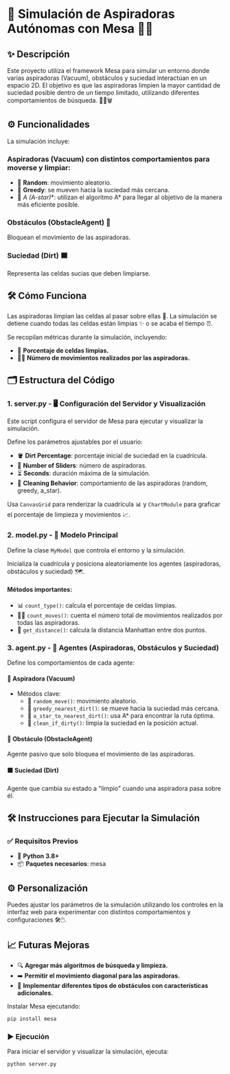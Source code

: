 # 🚀 Simulación de Aspiradoras Autónomas con Mesa 🧹🤖

## ✨ Descripción
Este proyecto utiliza el framework Mesa para simular un entorno donde varias aspiradoras (Vacuum), obstáculos y suciedad interactúan en un espacio 2D. El objetivo es que las aspiradoras limpien la mayor cantidad de suciedad posible dentro de un tiempo limitado, utilizando diferentes comportamientos de búsqueda. 🕵️‍♂️🗑️

## ⚙️ Funcionalidades
La simulación incluye:

### Aspiradoras (Vacuum) con distintos comportamientos para moverse y limpiar:
- 🔄 **Random**: movimiento aleatorio.
- 🧭 **Greedy**: se mueven hacia la suciedad más cercana.
- 🚀 **A* (A-star)**: utilizan el algoritmo A* para llegar al objetivo de la manera más eficiente posible.

### Obstáculos (ObstacleAgent) 🧱
Bloquean el movimiento de las aspiradoras.

### Suciedad (Dirt) 🟫
Representa las celdas sucias que deben limpiarse.

## 🛠️ Cómo Funciona
Las aspiradoras limpian las celdas al pasar sobre ellas 🧼. La simulación se detiene cuando todas las celdas están limpias ✨ o se acaba el tiempo ⏰.

Se recopilan métricas durante la simulación, incluyendo:
- 🔢 **Porcentaje de celdas limpias.**
- 🏃‍♂️ **Número de movimientos realizados por las aspiradoras.**

## 🗂️ Estructura del Código

### 1. server.py - 🖥️ Configuración del Servidor y Visualización
Este script configura el servidor de Mesa para ejecutar y visualizar la simulación.

Define los parámetros ajustables por el usuario:
- 🪣 **Dirt Percentage**: porcentaje inicial de suciedad en la cuadrícula.
- 🧹 **Number of Sliders**: número de aspiradoras.
- ⏳ **Seconds**: duración máxima de la simulación.
- 🔄 **Cleaning Behavior**: comportamiento de las aspiradoras (random, greedy, a_star).

Usa `CanvasGrid` para renderizar la cuadrícula 📊 y `ChartModule` para graficar el porcentaje de limpieza y movimientos 📈.

### 2. model.py - 🧩 Modelo Principal
Define la clase `MyModel` que controla el entorno y la simulación.

Inicializa la cuadrícula y posiciona aleatoriamente los agentes (aspiradoras, obstáculos y suciedad) 🗺️.

#### Métodos importantes:
- 📊 `count_type()`: calcula el porcentaje de celdas limpias.
- 🏃‍♂️ `count_moves()`: cuenta el número total de movimientos realizados por todas las aspiradoras.
- 📏 `get_distance()`: calcula la distancia Manhattan entre dos puntos.

### 3. agent.py - 👾 Agentes (Aspiradoras, Obstáculos y Suciedad)
Define los comportamientos de cada agente:

#### 🚓 Aspiradora (Vacuum)
- Métodos clave:
  - 🔄 `random_move()`: movimiento aleatorio.
  - 🧭 `greedy_nearest_dirt()`: se mueve hacia la suciedad más cercana.
  - 🚀 `a_star_to_nearest_dirt()`: usa A* para encontrar la ruta óptima.
  - 🧹 `clean_if_dirty()`: limpia la suciedad en la posición actual.

#### 🧱 Obstáculo (ObstacleAgent)
Agente pasivo que solo bloquea el movimiento de las aspiradoras.

#### 🟫 Suciedad (Dirt)
Agente que cambia su estado a "limpio" cuando una aspiradora pasa sobre él.

## 🛠️ Instrucciones para Ejecutar la Simulación

### ✅ Requisitos Previos
- 🐍 **Python 3.8+**
- 📦 **Paquetes necesarios**: mesa

## ⚙️ Personalización
Puedes ajustar los parámetros de la simulación utilizando los controles en la interfaz web para experimentar con distintos comportamientos y configuraciones 🛠️🖱️.

## 📈 Futuras Mejoras
- 🔍 **Agregar más algoritmos de búsqueda y limpieza.**
- ➡️ **Permitir el movimiento diagonal para las aspiradoras.**
- 🧱 **Implementar diferentes tipos de obstáculos con características adicionales.**


Instalar Mesa ejecutando:

```bash
pip install mesa
```
### ▶️ Ejecución
Para iniciar el servidor y visualizar la simulación, ejecuta:

```bash
python server.py
```

